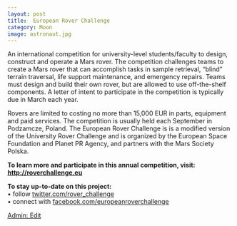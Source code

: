 ```yaml
---
layout: post
title:  European Rover Challenge
category: Moon
image: astronaut.jpg
---
```

An international competition for university-level students/faculty to design, construct and operate a Mars rover. The competition challenges teams to create a Mars rover that can accomplish tasks in sample retrieval, “blind” terrain traversal, life support maintenance, and emergency repairs. Teams must design and build their own rover, but are allowed to use off-the-shelf components. A letter of intent to participate in the competition is typically due in March each year.

Rovers are limited to costing no more than 15,000 EUR in parts, equipment and paid services. The competition is usually held each September in Podzamcze, Poland. The European Rover Challenge is is a modified version of the University Rover Challenge and is organized by the European Space Foundation and Planet PR Agency, and partners with the Mars Society Polska.

<div class="entry-content">
<p><strong>To learn more and participate in this annual competition, visit: <a href="http://www.roverchallenge.eu/">http://roverchallenge.eu</a></strong></p>
<p><strong>To stay up-to-date on this project:</strong><br/>
• follow <a href="http://twitter.com/rover_challenge">twitter.com/rover_challenge</a><br/>
• connect with <a href="http://facebook.com/europeanroverchallenge">facebook.com/europeanroverchallenge</a></p>
<a class="post-edit-link" href="http://spacehack.org/wp-admin/post.php?post=2257&#038;action=edit">Admin: Edit</a> </div>
</div>
 
